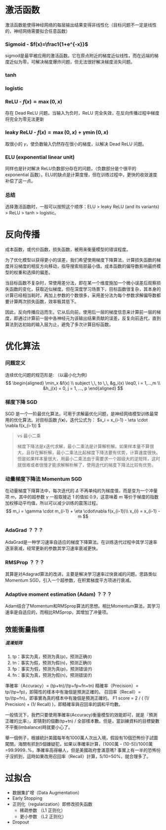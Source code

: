 # 激活函数

激活函数能使得神经网络的每层输出结果变得非线性化（目标问题不一定是线性的，神经网络需要拟合任意函数）

### Sigmoid - $f(x)=\frac1{1+e^{-x}}$

sigmod是最早被应用的激活函数。它在原点附近的梯度近似线性，而在远端的梯度近似为零，可解决梯度爆炸问题，但无法很好解决梯度消失问题。

### tanh

### logistic

### ReLU - $f(x)=\max(0,x)$

存在 Dead ReLU 问题。当输入为负时，ReLU 完全失效，在反向传播过程中梯度将完全为零无法更新

### leaky ReLU - $f(x)=\max(0,x) + \gamma\min(0,x)$

取很小的 $\gamma$，使负数输入仍然存在很小的梯度，以解决 Dead ReLU 问题。

### ELU (exponential linear unit)

同样也是针对解决 ReLU负数部分存在的问题，（负数部分是个很平的 exponential 函数）。ELU的缺点是计算度慢，但在训练过程中，更快的收敛速度补偿了这一点。

### 总结

选择激活函数时，一般可以按照这个顺序：ELU > leaky ReLU (and its variants) > ReLU > tanh > logistic。



# 反向传播

成本函数，或代价函数，损失函数，被用来衡量模型的错误程度。

为了优化模型以获得更小的误差，我们希望使用梯度下降算法，计算损失函数的梯度并沿梯度的相反方向移动，指导搜索局部最小值。成本函数的偏导数影响最终模型的权重和选择的偏差。

当目标函数不复杂时，常使用差分法，即在某一个维度施加一个微小误差后观察损失函数的变化，获取近似梯度。但在深度学习场景下，目标函数很复杂，其本身的计算已经相当耗时，再加上参数的个数很多，采用差分法为每个参数求解偏导数都要计算两次损失函数，效率极其低下。

因此，反向传播应运而生。它从后向前，使用后一层的梯度信息来计算前一层的梯度，即通过计算前一层中各神经元为该输出结果贡献的误差，反复向前迭代，直到算法到达初始的输入层为止，避免了多次计算目标函数。



# 优化算法

### 问题定义

连续优化问题的规范形是: （以最小化为例）
$$
\begin{aligned}
\min_x &f(x) \\
subject \,\, to \,\, &g_i(x) \leq0, i = 1,...,m \\
&h_j(x) = 0, j = 1, ..., p
\end{aligned}
$$

### 梯度下降 SGD

SGD 是一个一阶最优化算法，可用于求解最优化问题，是神经网络模型训练最常用的优化算法。对目标函数 $f(\pmb x)$，迭代公式为： $x_i = x_{i-1} - \eta \cdot \nabla f(x_{i-1}) $

> vs 最小二乘
>
> 梯度下降法是x迭代求解，最小二乘法是计算解析解。如果样本量不算很大，且存在解析解，最小二乘法比起梯度下降法要有优势，计算速度很快。但是如果样本量很大，用最小二乘法由于需要求一个超级大的逆矩阵，这时就很难或者很慢才能求解解析解了，使用迭代的梯度下降法比较有优势。

### 动量梯度下降法 Momentum SGD

在动量梯度下降算法中，每次迭代的 $\Delta$ 不再单纯的为梯度值，而是变为一个冲量项 $m$，其中的超参数 $\gamma$ 一般取接近 1 的值如 0.9，这意味着 $m$ 等价于梯度的指数加权移动平均值，所以可以减少训练的震荡过程。
$$
m_i = \gamma \cdot m_{i-1} + \eta \cdot\nabla f(x_{i-1})\\
x_{i} = x_{i-1} - m
$$

### AdaGrad ？？？

AdaGrad是一种学习速率自适应的梯度下降算法。在训练迭代过程中其学习速率逐渐衰减，经常更新的参数其学习速率衰减更快。

### RMSProp ？？？

其算是对Adagrad算法的改进，主要是解决学习速率过快衰减的问题。思路类似Momentum SGD，引入一个超参数，在积累梯度平方项进行衰减。

### Adaptive moment estimation (Adam) ？？？

Adam结合了Momentum和RMSprop算法的思想。相比Momentum算法，其学习速率是自适应的，而相比RMSprop，其增加了冲量项。







## 效能衡量指標

##### 混淆矩阵

1. tp：事实为真，预测为真(p)，预测正确(t)
2. tn：事实为假，预测为假(n)，预测正确(t)
3. fp：事实为假，预测为真(p)，预测错误(f)
4. fn：事实为真，预测为假(n)，预测错误(f)



準確率（Accuracy）= (tp+tn)/(tp+fp+fn+tn)
精確率（Precision）= tp/(tp+fp)，即陽性的樣本中有幾個是預測正確的。
召回率（Recall）= tp/(tp+fn)，即事實為真的樣本中有幾個是預測正確的。
F1 score = 2 / ( (1/ Precision) + (1/ Recall) )，即精確率與召回率的調和平均數。

一般情況下，我們只要使用準確率(Accuracy)衡量模型的效能即可，就是『預測正確的比率』，即猜對的個數(tp+tn) / 全部樣本數。但是，當訓練資料的目標變數不平衡(imbalance)時就要小心了。

舉一個例子，根據統計美國每年有1000萬人次出入境，假設有10個恐怖份子試圖闖關，海關有抓到5個嫌疑犯，如果以準確率計算，(1000萬 - (10-5))/1000萬=99.9999..%，準確率高得嚇人，但是美國政府會滿意嗎? 事實上有一半的恐怖份子沒抓到，這時如果改用召回率（Recall）計算，5/10=50%，就合理多了。





# 过拟合

- 数据集扩增（Data Augmentation）
- Early Stopping
- 正则化（regularization）即修改损失函数
  - 稀疏参数 （L1 正则化）
  - 更小参数 （L2 正则化）
- Dropout